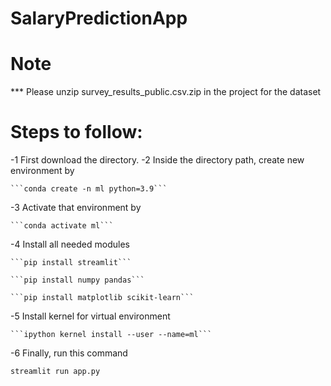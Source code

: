 # SalaryPredictionApp


# Note
*** Please unzip survey_results_public.csv.zip in the project for the dataset 

# Steps to follow:
-1 First download the directory.
-2 Inside the directory path, create new environment by 

    ```conda create -n ml python=3.9```

-3 Activate that environment by

    ```conda activate ml```

-4 Install all needed modules

    ```pip install streamlit```
    
    ```pip install numpy pandas```

    ```pip install matplotlib scikit-learn```

-5 Install kernel for virtual environment

    ```ipython kernel install --user --name=ml```

-6 Finally, run this command

  ```streamlit run app.py```
